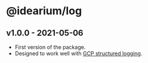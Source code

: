 # @idearium/log

## v1.0.0 - 2021-05-06

-   First version of the package.
-   Designed to work well with [GCP structured logging](https://cloud.google.com/logging/docs/structured-logging).
